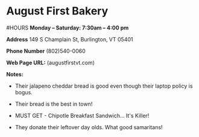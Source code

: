 # August First Bakery

#HOURS
**Monday – Saturday: 7:30am – 4:00 pm**

**Address** 149 S Champlain St, Burlington, VT 05401

**Phone Number** (802)540-0060

**Web Page URL:** (augustfirstvt.com)

**Notes:**

- Their jalapeno cheddar bread is good even though their laptop policy is bogus.

- Their bread is the best in town!

- MUST GET - Chipotle Breakfast Sandwich... It's Killer!

- They donate their leftover day olds. What good samaritans!
